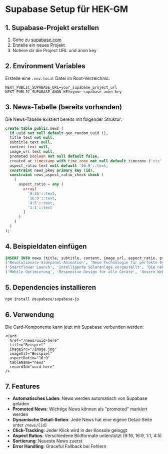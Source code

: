 # Supabase Setup für HEK-GM

## 1. Supabase-Projekt erstellen
1. Gehe zu [supabase.com](https://supabase.com)
2. Erstelle ein neues Projekt
3. Notiere dir die Project URL und anon key

## 2. Environment Variables
Erstelle eine `.env.local` Datei im Root-Verzeichnis:

```env
NEXT_PUBLIC_SUPABASE_URL=your_supabase_project_url
NEXT_PUBLIC_SUPABASE_ANON_KEY=your_supabase_anon_key
```

## 3. News-Tabelle (bereits vorhanden)
Die News-Tabelle existiert bereits mit folgender Struktur:

```sql
create table public.news (
  id uuid not null default gen_random_uuid (),
  title text not null,
  subtitle text null,
  content text null,
  image_url text null,
  promoted boolean not null default false,
  created_at timestamp with time zone not null default timezone ('utc'::text, now()),
  aspect_ratio text null default '16:9'::text,
  constraint news_pkey primary key (id),
  constraint news_aspect_ratio_check check (
    (
      aspect_ratio = any (
        array[
          '9:16'::text,
          '16:9'::text,
          '4:5'::text,
          '1:1'::text
        ]
      )
    )
  )
);
```

## 4. Beispieldaten einfügen
```sql
INSERT INTO news (title, subtitle, content, image_url, aspect_ratio, promoted) VALUES
('Revolutionäre Sidepanel-Animation', 'Neue Technologie für perfekte Synchronisation', 'Wir haben eine bahnbrechende neue Technologie für Sidepanel-Animationen entwickelt. Diese ermöglicht perfekt synchronisierte Bewegungen zwischen Container und Panel.', 'https://via.placeholder.com/275x155/007acc/ffffff?text=Animation', '16:9', true),
('Smartflower Launch', 'Intelligente Solaranlage vorgestellt', 'Die neue Smartflower-Generation bietet noch mehr Effizienz und eine noch elegantere Optik. Erfahren Sie mehr über die technischen Innovationen.', 'https://via.placeholder.com/275x275/4caf50/ffffff?text=Smartflower', '1:1', false),
('Mobile Optimierung', 'Responsive Design für alle Geräte', 'Unsere Website wurde vollständig für mobile Geräte optimiert. Alle Animationen funktionieren jetzt perfekt auf Smartphones und Tablets.', 'https://via.placeholder.com/275x344/ff9800/ffffff?text=Mobile', '4:5', false);
```

## 5. Dependencies installieren
```bash
npm install @supabase/supabase-js
```

## 6. Verwendung
Die Card-Komponente kann jetzt mit Supabase verbunden werden:

```tsx
<Card
  href="/news/uuid-here"
  title="Beispiel"
  imageSrc="/image.jpg"
  imageAlt="Beispiel"
  aspectRatio="16:9"
  tableName="news"
  recordId="uuid-here"
/>
```

## 7. Features
- **Automatisches Laden**: News werden automatisch von Supabase geladen
- **Promoted News**: Wichtige News können als "promoted" markiert werden
- **Dynamische Detail-Seiten**: Jede News hat eine eigene Detail-Seite unter `/news/[id]`
- **Click-Tracking**: Jeder Klick wird in der Konsole geloggt
- **Aspect Ratios**: Verschiedene Bildformate unterstützt (9:16, 16:9, 1:1, 4:5)
- **Sortierung**: Neueste News zuerst
- **Error Handling**: Graceful Fallback bei Fehlern 